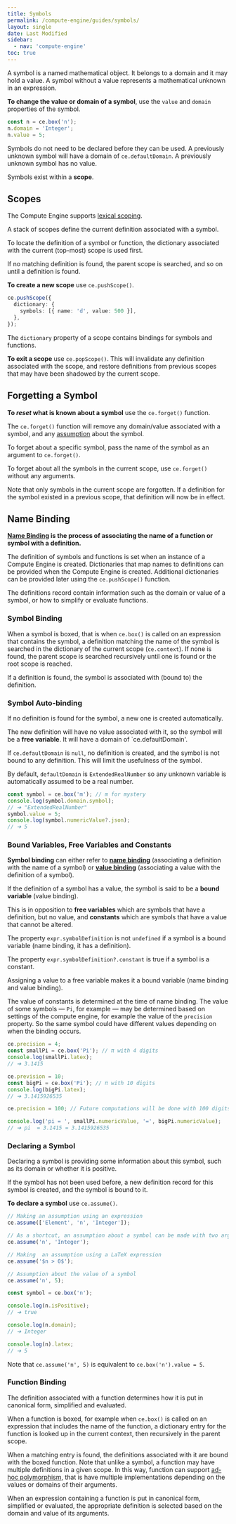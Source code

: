 ```yaml
---
title: Symbols
permalink: /compute-engine/guides/symbols/
layout: single
date: Last Modified
sidebar:
  - nav: 'compute-engine'
toc: true
---
```


A symbol is a named mathematical object. It belongs to a domain and it may 
hold a value. A symbol without a value represents a mathematical unknown
in an expression.

**To change the value or domain of a symbol**, use the `value` and `domain` 
properties of the symbol.

```ts
const n = ce.box('n');
n.domain = 'Integer';
n.value = 5;
```

Symbols do not need to be declared before they can be used. A previously 
unknown symbol will have a domain of `ce.defaultDomain`. 
A previously unknown symbol has no value.

Symbols exist within a **scope**.

## Scopes

The Compute Engine supports
[lexical scoping](<https://en.wikipedia.org/wiki/Scope_(computer_science)>).

A stack of scopes define the current definition associated with a symbol.

To locate the definition of a symbol or function, the dictionary associated with
the current (top-most) scope is used first.

If no matching definition is found, the parent scope is searched, and so on
until a definition is found.

**To create a new scope** use `ce.pushScope()`.

```ts
ce.pushScope({
  dictionary: {
    symbols: [{ name: 'd', value: 500 }],
  },
});
```

The `dictionary` property of a scope contains bindings for symbols and
functions.

**To exit a scope** use `ce.popScope()`. This will invalidate any definition
associated with the scope, and restore definitions from previous scopes that may
have been shadowed by the current scope.

## Forgetting a Symbol

**To _reset_ what is known about a symbol** use the `ce.forget()` function.

The `ce.forget()` function will remove any domain/value associated with a 
symbol, and any [assumption](/compute-engine/guides/assumptions) about the symbol.

To forget about a specific symbol, pass the name of the symbol as an argument 
to `ce.forget()`.

To forget about all the symbols in the current scope, use `ce.forget()` without
any arguments.

Note that only symbols in the current scope are forgotten. If a definition
for the symbol existed in a previous scope, that definition will now
be in effect.

## Name Binding

**[Name Binding](https://en.wikipedia.org/wiki/Name_binding) is the process of
associating the name of a function or symbol with a definition.**

The definition of symbols and functions is set when an instance of a Compute
Engine is created. Dictionaries that map names to definitions can be provided 
when the Compute Engine is created. Additional dictionaries can be
provided later using the `ce.pushScope()` function.

The definitions record contain information such as the domain or value of a
symbol, or how to simplify or evaluate functions.

### Symbol Binding

When a symbol is boxed, that is when `ce.box()` is called on an expression that
contains the symbol, a definition matching the name of the symbol is searched in
the dictionary of the current scope (`ce.context`). If none is found, the parent
scope is searched recursively until one is found or the root scope is reached.

If a definition is found, the symbol is associated with (bound to) the
definition.

### Symbol Auto-binding

If no definition is found for the symbol, a new one is created automatically.

The new definition will have no value associated with it, so the symbol will be
a **free variable**. It will have a domain of `ce.defaultDomain'.

If `ce.defaultDomain` is `null`, no definition is created, and the symbol is not
bound to any definition. This will limit the usefulness of the symbol.

By default, `defaultDomain` is `ExtendedRealNumber` so any unknown variable is
automatically assumed to be a real number.

```js
const symbol = ce.box('m'); // m for mystery
console.log(symbol.domain.symbol);
// ➔ "ExtendedRealNumber"
symbol.value = 5;
console.log(symbol.numericValue?.json);
// ➔ 5
```

### Bound Variables, Free Variables and Constants

**Symbol binding** can either refer to
[**name binding**](https://en.wikipedia.org/wiki/Name_binding) (associating a
definition with the name of a symbol) or
[**value binding**](https://en.wikipedia.org/wiki/Free_variables_and_bound_variables)
(associating a value with the definition of a symbol).

If the definition of a symbol has a value, the symbol is said to be a **bound
variable** (value binding).

This is in opposition to **free variables** which are symbols that have a
definition, but no value, and **constants** which are symbols that have a value
that cannot be altered.

The property `expr.symbolDefinition` is not `undefined` if a symbol is a bound
variable (name binding, it has a definition).

The property `expr.symbolDefinition?.constant` is true if a symbol is a
constant.

Assigning a value to a free variable makes it a bound variable (name binding and
value binding).

The value of constants is determined at the time of name binding. The value of
some symbols — `Pi`, for example — may be determined based on settings of the
compute engine, for example the value of the `precision` property. So the same
symbol could have different values depending on when the binding occurs.

```js
ce.precision = 4;
const smallPi = ce.box('Pi'); // π with 4 digits
console.log(smallPi.latex);
// ➔ 3.1415

ce.prevision = 10;
const bigPi = ce.box('Pi'); // π with 10 digits
console.log(bigPi.latex);
// ➔ 3.1415926535

ce.precision = 100; // Future computations will be done with 100 digits

console.log('pi = ', smallPi.numericValue, '=', bigPi.numericValue);
// ➔ pi  = 3.1415 = 3.1415926535
```

### Declaring a Symbol

Declaring a symbol is providing some information about this symbol, such as its
domain or whether it is positive.

If the symbol has not been used before, a new definition record for this symbol
is created, and the symbol is bound to it.

**To declare a symbol** use `ce.assume()`.

```ts
// Making an assumption using an expression
ce.assume(['Element', 'n', 'Integer']);

// As a shortcut, an assumption about a symbol can be made with two arguments
ce.assume('n', 'Integer');

// Making  an assumption using a LaTeX expression
ce.assume('$n > 0$');

// Assumption about the value of a symbol
ce.assume('n', 5);

const symbol = ce.box('n');

console.log(n.isPositive);
// ➔ true

console.log(n.domain);
// ➔ Integer

console.log(n).latex;
// ➔ 5

```

Note that `ce.assume('n', 5)` is equivalent to `ce.box('n').value = 5`.


### Function Binding

The definition associated with a function determines how it is put in canonical
form, simplified and evaluated.

When a function is boxed, for example when `ce.box()` is called on an expression
that includes the name of the function, a dictionary entry for the function is 
looked up in the current context, then recursively in the parent scope.

When a matching entry is found, the definitions associated with it are 
bound with the boxed function. Note that unlike a symbol, a function may 
have multiple definitions in a given scope. In this way, function can support
[ad-hoc polymorphism](https://en.wikipedia.org/wiki/Ad_hoc_polymorphism), that
is have multiple implementations depending on the values or domains of their 
arguments.

When an expression containing a function is put in canonical form, 
simplified or evaluated, the appropriate definition is selected based on 
the domain and value of its arguments.